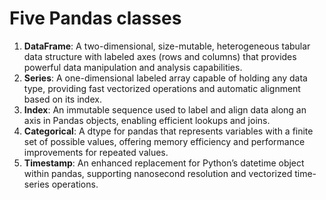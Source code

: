 # Five Pandas classes

1. **DataFrame**: A two-dimensional, size-mutable, heterogeneous tabular data structure with labeled axes (rows and columns) that provides powerful data manipulation and analysis capabilities.  
2. **Series**: A one-dimensional labeled array capable of holding any data type, providing fast vectorized operations and automatic alignment based on its index.  
3. **Index**: An immutable sequence used to label and align data along an axis in Pandas objects, enabling efficient lookups and joins.  
4. **Categorical**: A dtype for pandas that represents variables with a finite set of possible values, offering memory efficiency and performance improvements for repeated values.  
5. **Timestamp**: An enhanced replacement for Python’s datetime object within pandas, supporting nanosecond resolution and vectorized time-series operations.  
